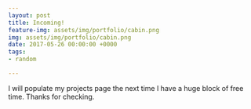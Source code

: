 ```yaml
---
layout: post
title: Incoming!
feature-img: assets/img/portfolio/cabin.png
img: assets/img/portfolio/cabin.png
date: 2017-05-26 00:00:00 +0000
tags:
- random

---
```

I will populate my projects page the next time I have a huge block of free time. Thanks for checking.